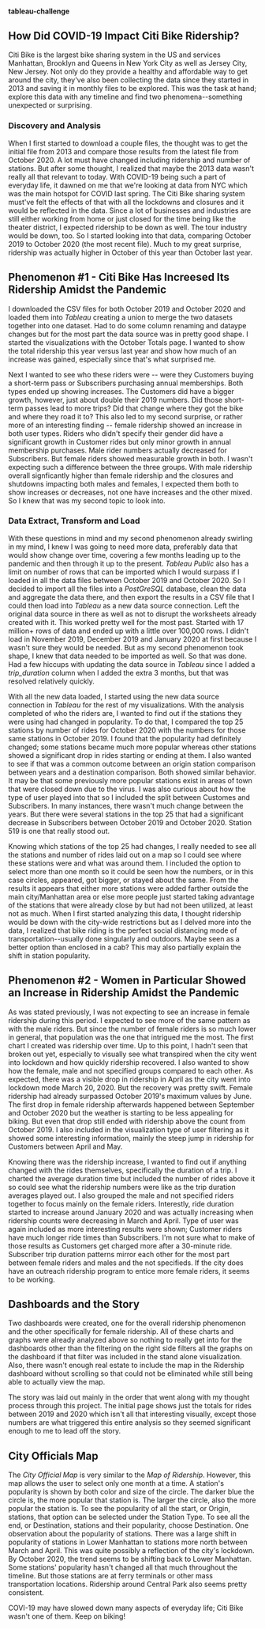 #### tableau-challenge

## How Did COVID-19 Impact Citi Bike Ridership?

Citi Bike is the largest bike sharing system in the US and services Manhattan, Brooklyn and Queens in New York City as well as Jersey City, New Jersey. Not only do they provide a healthy and affordable way to get around the city, they've also been collecting the data since they started in 2013 and saving it in monthly files to be explored. This was the task at hand; explore this data with any timeline and find two phenomena--something unexpected or surprising.

### Discovery and Analysis

When I first started to download a couple files, the thought was to get the initial file from 2013 and compare those results from the latest file from October 2020. A lot must have changed including ridership and number of stations. But after some thought, I realized that maybe the 2013 data wasn't really all that relevant to today. With COVID-19 being such a part of everyday life, it dawned on me that we're looking at data from NYC which was the main hotspot for COVID last spring. The Citi Bike sharing system must've felt the effects of that with all the lockdowns and closures and it would be reflected in the data. Since a lot of businesses and industries are still either working from home or just closed for the time being like the theater district, I expected ridership to be down as well. The tour industry would be down, too. So I started looking into that data, comparing October 2019 to October 2020 (the most recent file). Much to my great surprise, ridership was actually higher in October of this year than October last year.

## Phenomenon #1 - Citi Bike Has Increesed Its Ridership Amidst the Pandemic

I downloaded the CSV files for both October 2019 and October 2020 and loaded them into *Tableau* creating a union to merge the two datasets together into one dataset. Had to do some column renaming and dataype changes but for the most part the data source was in pretty good shape. I started the visualizations with the October Totals page. I wanted to show the total ridership this year versus last year and show how much of an increase was gained, especially since that's what surprised me. 

Next I wanted to see who these riders were -- were they Customers buying a short-term pass or Subscribers purchasing annual memberships. Both types ended up showing increases. The Customers did have a bigger growth, however, just about double their 2019 numbers. Did those short-term passes lead to more trips? Did that change where they got the bike and where they road it to? This also led to my second surprise, or rather more of an interesting finding -- female ridership showed an increase in both user types. Riders who didn't specify their gender did have a significant growth in Customer rides but only minor growth in annual membership purchases. Male rider numbers actually decreased for Subscribers. But female riders showed measurable growth in both. I wasn't expecting such a difference between the three groups. With male ridership overall signficantly higher than female ridership and the closures and shutdowns impacting both males and females, I expected them both to show increases or decreases, not one have increases and the other mixed. So I knew that was my second topic to look into.

### Data Extract, Transform and Load

With these questions in mind and my second phenomenon already swirling in my mind, I knew I was going to need more data, preferably data that would show change over time, covering a few months leading up to the pandemic and then through it up to the present. *Tableau Public* also has a limit on number of rows that can be imported which I would surpass if I loaded in all the data files between October 2019 and October 2020. So I decided to import all the files into a *PostGreSQL* database, clean the data and aggregate the data there, and then export the results in a CSV file that I could then load into *Tableau* as a new data source connection. Left the original data source in there as well as not to disrupt the worksheets already created with it. This worked pretty well for the most past. Started with 17 million+ rows of data and ended up with a little over 100,000 rows. I didn't load in November 2019, December 2019 and January 2020 at first because I wasn't sure they would be needed. But as my second phenomenon took shape, I knew that data needed to be imported as well. So that was done. Had a few hiccups with updating the data source in *Tableau* since I added a *trip_duration* column when I added the extra 3 months, but that was resolved relatively quickly.

With all the new data loaded, I started using the new data source connection in *Tableau* for the rest of my visualizations. With the analysis completed of who the riders are, I wanted to find out if the stations they were using had changed in popularity. To do that, I compared the top 25 stations by number of rides for October 2020 with the numbers for those same stations in October 2019. I found that the popularity had definitely changed; some stations became much more popular whereas other stations showed a significant drop in rides starting or ending at them. I also wanted to see if that was a common outcome between an origin station comparison between years and a destination comparison. Both showed similar behavior. It may be that some previously more popular stations exist in areas of town that were closed down due to the virus. I was also curious about how the type of user played into that so I included the split between Customes and Subscribers. In many instances, there wasn't much change between the years. But there were several stations in the top 25 that had a significant decrease in Subscribers between October 2019 and October 2020. Station 519 is one that really stood out. 

Knowing which stations of the top 25 had changes, I really needed to see all the stations and number of rides laid out on a map so I could see where these stations were and what was around them. I included the option to select more than one month so it could be seen how the numbers, or in this case circles, appeared, got bigger, or stayed about the same. From the results it appears that either more stations were added farther outside the main city/Manhattan area or else more people just started taking advantage of the stations that were already close by but had not been utilized, at least not as much. When I first started analyzing this data, I thought ridership would be down with the city-wide restrictions but as I delved more into the data, I realized that bike riding is the perfect social distancing mode of transportation--usually done singularly and outdoors. Maybe seen as a better option than enclosed in a cab? This may also partially explain the shift in station popularity.

## Phenomenon #2 - Women in Particular Showed an Increase in Ridership Amidst the Pandemic

As was stated previously, I was not expecting to see an increase in female ridership during this period. I expected to see more of the same pattern as with the male riders. But since the number of female riders is so much lower in general, that population was the one that intrigued me the most. The first chart I created was ridership over time. Up to this point, I hadn't seen that broken out yet, especially to visually see what transpired when the city went into lockdown and how quickly ridership recovered. I also wanted to show how the female, male and not specified groups compared to each other. As expected, there was a visible drop in ridership in April as the city went into lockdown mode March 20, 2020. But the recovery was pretty swift. Female ridership had already surpassed October 2019's maximum values by June. The first drop in female ridership afterwards happened between September and October 2020 but the weather is starting to be less appealing for biking. But even that drop still ended with ridership above the count from October 2019. I also included in the visualization type of user filtering as it showed some interesting information, mainly the steep jump in ridership for Customers between April and May.

Knowing there was the ridership increase, I wanted to find out if anything changed with the rides themselves, specifically the duration of a trip. I charted the average duration time but included the number of rides above it so could see what the ridership numbers were like as the trip duration averages played out. I also grouped the male and not specified riders together to focus mainly on the female riders. Interestly, ride duration started to increase around January 2020 and was actually increasing when ridership counts were decreasing in March and April. Type of user was again included as more interesting results were shown; Customer riders have much longer ride times than Subscribers. I'm not sure what to make of those results as Customers get charged more after a 30-minute ride. Subscriber trip duration patterns mirror each other for the most part between female riders and males and the not specifieds. If the city does have an outreach ridership program to entice more female riders, it seems to be working.

## Dashboards and the Story

Two dashboards were created, one for the overall ridership phenomenon and the other specifically for female ridership. All of these charts and graphs were already analyzed above so nothing to really get into for the dashboards other than the filtering on the right side filters all the graphs on the dashboard if that filter was included in the stand alone visualization. Also, there wasn't enough real estate to include the map in the Ridership dashboard without scrolling so that could not be eliminated while still being able to actually view the map.

The story was laid out mainly in the order that went along with my thought process through this project. The initial page shows just the totals for rides between 2019 and 2020 which isn't all that interesting visually, except those numbers are what triggered this entire analysis so they seemed significant enough to me to lead off the story.

## City Officials Map

The *City Official Map* is very similar to the *Map of Ridership*. However, this map allows the user to select only one month at a time. A station's popularity is shown by both color and size of the circle. The darker blue the circle is, the more popular that station is. The larger the circle, also the more popular the station is. To see the popularity of all the start, or Origin, stations, that option can be selected under the Station Type. To see all the end, or Destination, stations and their popularity, choose Destination. One observation about the popularity of stations. There was a large shift in popularity of stations in Lower Manhattan to stations more north between March and April. This was quite possibly a reflection of the city's lockdown. By October 2020, the trend seems to be shifting back to Lower Manhattan. Some stations' popularity hasn't changed all that much throughout the timeline. But those stations are at ferry terminals or other mass transportation locations. Ridership around Central Park also seems pretty consistent. 

COVI-19 may have slowed down many aspects of everyday life; Citi Bike wasn't one of them. Keep on biking!
